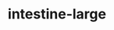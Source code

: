 ---
title: intestine-large
release_version: v1.0
hra_release_version:
  - v1.0
model_type: asct-b
description: '[Anatomical Structures, Cell Types, plus Biomarkers (ASCT+B) tables](https://hubmapconsortium.github.io/ccf/pages/ccf-anatomical-structures.html) aim to capture the nested *part_of* structure of anatomical human body parts, the typology of cells, and biomarkers used to identify cell types. The tables are authored and reviewed by an international team of experts.'
creators:
  - 0000-0002-0935-7300
  - 0000-0001-5675-3974
  - 0000-0002-0317-7608
project_leads:
  - 0000-0002-3321-6137
creation_date: 2021-03-12T00:00:00
license: CC BY 4.0
publisher:  HuBMAP 
funder:  National Institutes of Health 
award_number:  OT2OD026671 
hubmap_id:  HBM287.KVCD.758 
datatable: ASCT-B_VH_Intestine_Large.csv
doi: https://doi.org/10.48539/hbm287.kvcd.758
---